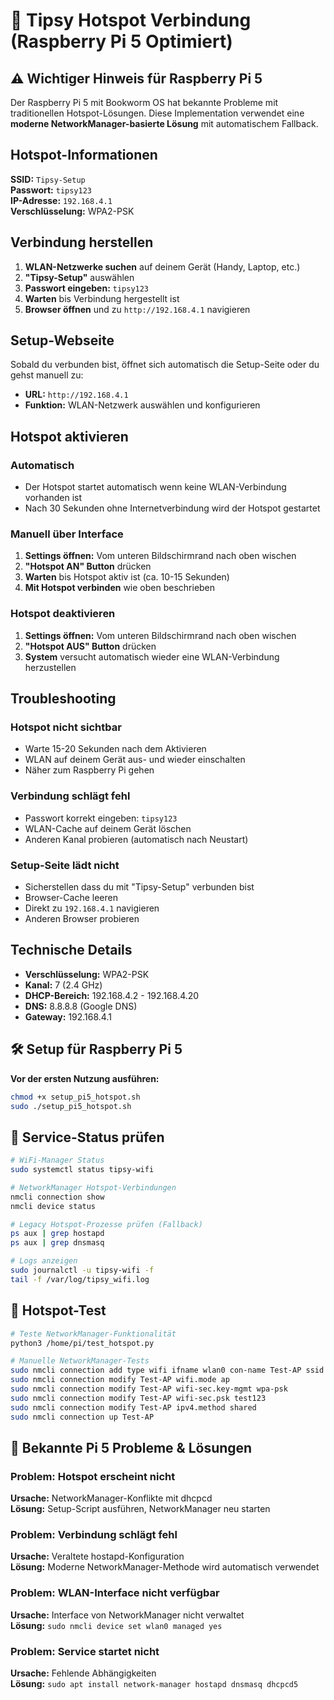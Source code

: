# 🍹 Tipsy Hotspot Verbindung (Raspberry Pi 5 Optimiert)

## ⚠️ Wichtiger Hinweis für Raspberry Pi 5

Der Raspberry Pi 5 mit Bookworm OS hat bekannte Probleme mit traditionellen Hotspot-Lösungen. Diese Implementation verwendet eine **moderne NetworkManager-basierte Lösung** mit automatischem Fallback.

## Hotspot-Informationen

**SSID:** `Tipsy-Setup`  
**Passwort:** `tipsy123`  
**IP-Adresse:** `192.168.4.1`  
**Verschlüsselung:** WPA2-PSK

## Verbindung herstellen

1. **WLAN-Netzwerke suchen** auf deinem Gerät (Handy, Laptop, etc.)
2. **"Tipsy-Setup"** auswählen
3. **Passwort eingeben:** `tipsy123`
4. **Warten** bis Verbindung hergestellt ist
5. **Browser öffnen** und zu `http://192.168.4.1` navigieren

## Setup-Webseite

Sobald du verbunden bist, öffnet sich automatisch die Setup-Seite oder du gehst manuell zu:
- **URL:** `http://192.168.4.1`
- **Funktion:** WLAN-Netzwerk auswählen und konfigurieren

## Hotspot aktivieren

### Automatisch
- Der Hotspot startet automatisch wenn keine WLAN-Verbindung vorhanden ist
- Nach 30 Sekunden ohne Internetverbindung wird der Hotspot gestartet

### Manuell über Interface
1. **Settings öffnen:** Vom unteren Bildschirmrand nach oben wischen
2. **"Hotspot AN" Button** drücken
3. **Warten** bis Hotspot aktiv ist (ca. 10-15 Sekunden)
4. **Mit Hotspot verbinden** wie oben beschrieben

### Hotspot deaktivieren
1. **Settings öffnen:** Vom unteren Bildschirmrand nach oben wischen  
2. **"Hotspot AUS" Button** drücken
3. **System** versucht automatisch wieder eine WLAN-Verbindung herzustellen

## Troubleshooting

### Hotspot nicht sichtbar
- Warte 15-20 Sekunden nach dem Aktivieren
- WLAN auf deinem Gerät aus- und wieder einschalten
- Näher zum Raspberry Pi gehen

### Verbindung schlägt fehl
- Passwort korrekt eingeben: `tipsy123`
- WLAN-Cache auf deinem Gerät löschen
- Anderen Kanal probieren (automatisch nach Neustart)

### Setup-Seite lädt nicht
- Sicherstellen dass du mit "Tipsy-Setup" verbunden bist
- Browser-Cache leeren
- Direkt zu `192.168.4.1` navigieren
- Anderen Browser probieren

## Technische Details

- **Verschlüsselung:** WPA2-PSK
- **Kanal:** 7 (2.4 GHz)
- **DHCP-Bereich:** 192.168.4.2 - 192.168.4.20
- **DNS:** 8.8.8.8 (Google DNS)
- **Gateway:** 192.168.4.1

## 🛠️ Setup für Raspberry Pi 5

**Vor der ersten Nutzung ausführen:**
```bash
chmod +x setup_pi5_hotspot.sh
sudo ./setup_pi5_hotspot.sh
```

## 🔧 Service-Status prüfen

```bash
# WiFi-Manager Status
sudo systemctl status tipsy-wifi

# NetworkManager Hotspot-Verbindungen
nmcli connection show
nmcli device status

# Legacy Hotspot-Prozesse prüfen (Fallback)
ps aux | grep hostapd
ps aux | grep dnsmasq

# Logs anzeigen
sudo journalctl -u tipsy-wifi -f
tail -f /var/log/tipsy_wifi.log
```

## 🧪 Hotspot-Test

```bash
# Teste NetworkManager-Funktionalität
python3 /home/pi/test_hotspot.py

# Manuelle NetworkManager-Tests
sudo nmcli connection add type wifi ifname wlan0 con-name Test-AP ssid TestAP
sudo nmcli connection modify Test-AP wifi.mode ap
sudo nmcli connection modify Test-AP wifi-sec.key-mgmt wpa-psk
sudo nmcli connection modify Test-AP wifi-sec.psk test123
sudo nmcli connection modify Test-AP ipv4.method shared
sudo nmcli connection up Test-AP
```

## 🚨 Bekannte Pi 5 Probleme & Lösungen

### Problem: Hotspot erscheint nicht
**Ursache:** NetworkManager-Konflikte mit dhcpcd  
**Lösung:** Setup-Script ausführen, NetworkManager neu starten

### Problem: Verbindung schlägt fehl
**Ursache:** Veraltete hostapd-Konfiguration  
**Lösung:** Moderne NetworkManager-Methode wird automatisch verwendet

### Problem: WLAN-Interface nicht verfügbar
**Ursache:** Interface von NetworkManager nicht verwaltet  
**Lösung:** `sudo nmcli device set wlan0 managed yes`

### Problem: Service startet nicht
**Ursache:** Fehlende Abhängigkeiten  
**Lösung:** `sudo apt install network-manager hostapd dnsmasq dhcpcd5`
